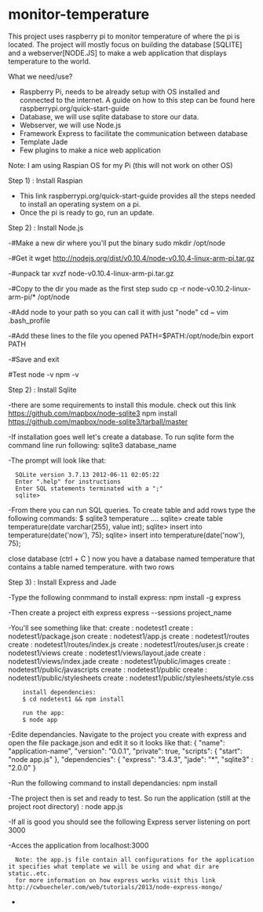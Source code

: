 monitor-temperature
===================

This project uses raspberry pi to monitor temperature of where the pi is located. The project will mostly focus on building the database [SQLITE] and a webserver[NODE.JS] to make a web application that displays temperature to the world.

What we need/use? 

  - Raspberry Pi, needs to be already setup with OS installed and connected to the internet. A guide on how to this step can be found here raspberrypi.org/quick-start-guide
  - Database, we will use sqlite database to store our data. 
  - Webserver, we will use Node.js
  - Framework Express to facilitate the communication between database
  - Template Jade 
  - Few plugins to make a nice web application 

Note: I am using Raspian OS for my Pi (this will not work on other OS)

Step 1) : Install Raspian 
  
  - This link raspberrypi.org/quick-start-guide provides all the steps needed to install an operating system on a pi. 
  - Once the pi is ready to go, run an update.

Step 2) : Install Node.js

  -#Make a new dir where you'll put the binary
    sudo mkdir /opt/node
 
  -#Get it
    wget http://nodejs.org/dist/v0.10.4/node-v0.10.4-linux-arm-pi.tar.gz
 
  -#unpack
    tar xvzf node-v0.10.4-linux-arm-pi.tar.gz
 
  -#Copy to the dir you made as the first step
    sudo cp -r node-v0.10.2-linux-arm-pi/* /opt/node
 
  -#Add node to your path so you can call it with just "node"
    cd ~
    vim .bash_profile
 
  -#Add these lines to the file you opened
    PATH=$PATH:/opt/node/bin
    export PATH

  -#Save and exit
 
  #Test
    node -v
    npm -v
    

Step 2) : Install Sqlite
  
  -there are some requirements to install this module. check out this link https://github.com/mapbox/node-sqlite3
    npm install https://github.com/mapbox/node-sqlite3/tarball/master
  
  -If installation goes well let's create a database. To run sqlite form the command line run following:
    sqlite3 database_name
  
  -The prompt will look like that:
  
      SQLite version 3.7.13 2012-06-11 02:05:22
      Enter ".help" for instructions
      Enter SQL statements terminated with a ";"
      sqlite> 
  
  -From there you can run SQL queries. To create table and add rows type the following commands:
      $ sqlite3 temperature 
      ....
      sqlite>  create table temperature(date varchar(255), value int);
      sqlite>  insert into temperature(date('now'), 75);
      sqlite>  insert into temperature(date('now'), 75);
  
  close database (ctrl + C ) now you have a database named temperature that contains a table named temperature. with two rows
    
     
Step 3) : Install Express and Jade 

  -Type the following conmmand to install express:
    npm install -g express
  
  -Then create a project eith express
    express --sessions project_name
  
  -You'll see something like that: 
        create : nodetest1
        create : nodetest1/package.json
        create : nodetest1/app.js
        create : nodetest1/routes
        create : nodetest1/routes/index.js
        create : nodetest1/routes/user.js
        create : nodetest1/views
        create : nodetest1/views/layout.jade
        create : nodetest1/views/index.jade
        create : nodetest1/public/images
        create : nodetest1/public/javascripts
        create : nodetest1/public
        create : nodetest1/public/stylesheets
        create : nodetest1/public/stylesheets/style.css
        
        install dependencies:
        $ cd nodetest1 && npm install
        
        run the app:
        $ node app
       
  -Edite dependancies. Navigate to the project you create with express and open the file package.json and edit it so it looks like that: 
        {
          "name": "application-name",
          "version": "0.0.1",
          "private": true,
          "scripts": {
            "start": "node app.js"
          },
          "dependencies": {
            "express": "3.4.3",
            "jade": "*",
            "sqlite3" : "2.0.0"
          }
  
  -Run the following command to install dependancies: 
    npm install
    
  -The project then is set and ready to test. So run the application (still at the project root directory) :
    node app.js
    
  -If all is good you should see the following 
    Express server listening on port 3000
    
  -Acces the application from localhost:3000
  
      Note: the app.js file contain all configurations for the application it specifies what template we will be using and what dir are static..etc.
      for more information on how express works visit this link http://cwbuecheler.com/web/tutorials/2013/node-express-mongo/
  
  -
